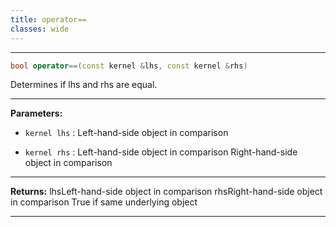 ```yaml
---
title: operator==
classes: wide
---
```



---

```cpp
bool operator==(const kernel &lhs, const kernel &rhs)
```


Determines if lhs and rhs are equal. 


---
**Parameters:**

 - `kernel lhs`
: Left-hand-side object in comparison 

 - `kernel rhs`
: Left-hand-side object in comparison Right-hand-side object in comparison 


---
**Returns:** lhsLeft-hand-side object in comparison rhsRight-hand-side object in comparison True if same underlying object 

---
